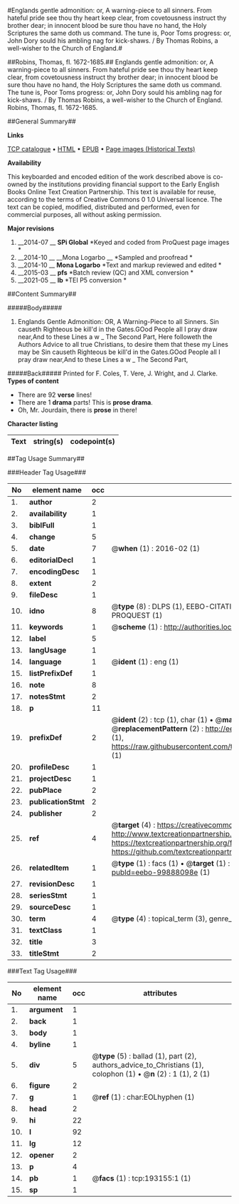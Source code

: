 #Englands gentle admonition: or, A warning-piece to all sinners. From hateful pride see thou thy heart keep clear, from covetousness instruct thy brother dear; in innocent blood be sure thou have no hand, the Holy Scriptures the same doth us command. The tune is, Poor Toms progress: or, John Dory sould his ambling nag for kick-shaws. / By Thomas Robins, a well-wisher to the Church of England.#

##Robins, Thomas, fl. 1672-1685.##
Englands gentle admonition: or, A warning-piece to all sinners. From hateful pride see thou thy heart keep clear, from covetousness instruct thy brother dear; in innocent blood be sure thou have no hand, the Holy Scriptures the same doth us command. The tune is, Poor Toms progress: or, John Dory sould his ambling nag for kick-shaws. / By Thomas Robins, a well-wisher to the Church of England.
Robins, Thomas, fl. 1672-1685.

##General Summary##

**Links**

[TCP catalogue](http://www.ota.ox.ac.uk/tcp/)  • 
[HTML](http://tei.it.ox.ac.uk/tcp/Texts-HTML/free/B29/B29010.html)  • 
[EPUB](http://tei.it.ox.ac.uk/tcp/Texts-EPUB/free/B29/B29010.epub) • 
[Page images (Historical Texts)](https://historicaltexts.jisc.ac.uk/eebo-99888098e)

**Availability**

This keyboarded and encoded edition of the work described above is co-owned by the
    institutions providing financial support to the Early English Books Online Text Creation
    Partnership. This text is available for reuse, according to the terms of  Creative Commons 0 1.0 Universal
    licence. The text can be copied, modified, distributed and performed, even for commercial
    purposes, all without asking permission.

**Major revisions**

1. __2014-07 __ __SPi Global__ *Keyed and coded from ProQuest page images *
1. __2014-10 __ __Mona Logarbo __ *Sampled and proofread *
1. __2014-10 __ __Mona Logarbo__ *Text and markup reviewed and edited *
1. __2015-03 __ __pfs__ *Batch review (QC) and XML conversion *
1. __2021-05 __ __lb__ *TEI P5 conversion *

##Content Summary##

#####Body#####

1. Englands Gentle Admonition: OR, A Warning-Piece to all Sinners.
Sin causeth Righteous be kill'd in the Gates.GOod People all I pray draw near,And to these Lines a w
    _ The Second Part,
Here followeth the Authors Advice to all true Christians, to desire them that these my Lines may be Sin causeth Righteous be kill'd in the Gates.GOod People all I pray draw near,And to these Lines a w
    _ The Second Part,

#####Back#####
Printed for F. Coles, T. Vere, J. Wright, and J. Clarke.
**Types of content**

  * There are 92 **verse** lines!
  * There are 1 **drama** parts! This is **prose drama**.
  * Oh, Mr. Jourdain, there is **prose** in there!

**Character listing**


|Text|string(s)|codepoint(s)|
|---|---|---|

##Tag Usage Summary##

###Header Tag Usage###

|No|element name|occ|attributes|
|---|---|---|---|
|1.|__author__|2||
|2.|__availability__|1||
|3.|__biblFull__|1||
|4.|__change__|5||
|5.|__date__|7| @__when__ (1) : 2016-02 (1)|
|6.|__editorialDecl__|1||
|7.|__encodingDesc__|1||
|8.|__extent__|2||
|9.|__fileDesc__|1||
|10.|__idno__|8| @__type__ (8) : DLPS (1), EEBO-CITATION (1), VID (1), EEBO-PROQUEST (1), STC (3), PROQUEST (1)|
|11.|__keywords__|1| @__scheme__ (1) : http://authorities.loc.gov/ (1)|
|12.|__label__|5||
|13.|__langUsage__|1||
|14.|__language__|1| @__ident__ (1) : eng (1)|
|15.|__listPrefixDef__|1||
|16.|__note__|8||
|17.|__notesStmt__|2||
|18.|__p__|11||
|19.|__prefixDef__|2| @__ident__ (2) : tcp (1), char (1)  •  @__matchPattern__ (2) : ([0-9\-]+):([0-9IVX]+) (1), (.+) (1)  •  @__replacementPattern__ (2) : http://eebo.chadwyck.com/downloadtiff?vid=$1&page=$2 (1), https://raw.githubusercontent.com/textcreationpartnership/Texts/master/tcpchars.xml#$1 (1)|
|20.|__profileDesc__|1||
|21.|__projectDesc__|1||
|22.|__pubPlace__|2||
|23.|__publicationStmt__|2||
|24.|__publisher__|2||
|25.|__ref__|4| @__target__ (4) : https://creativecommons.org/publicdomain/zero/1.0/ (1), http://www.textcreationpartnership.org/docs/. (1), https://textcreationpartnership.org/faq/#faq05 (1), https://github.com/textcreationpartnership (1)|
|26.|__relatedItem__|1| @__type__ (1) : facs (1)  •  @__target__ (1) : https://data.historicaltexts.jisc.ac.uk/view?pubId=eebo-99888098e (1)|
|27.|__revisionDesc__|1||
|28.|__seriesStmt__|1||
|29.|__sourceDesc__|1||
|30.|__term__|4| @__type__ (4) : topical_term (3), genre_form (1)|
|31.|__textClass__|1||
|32.|__title__|3||
|33.|__titleStmt__|2||


###Text Tag Usage###

|No|element name|occ|attributes|
|---|---|---|---|
|1.|__argument__|1||
|2.|__back__|1||
|3.|__body__|1||
|4.|__byline__|1||
|5.|__div__|5| @__type__ (5) : ballad (1), part (2), authors_advice_to_Christians (1), colophon (1)  •  @__n__ (2) : 1 (1), 2 (1)|
|6.|__figure__|2||
|7.|__g__|1| @__ref__ (1) : char:EOLhyphen (1)|
|8.|__head__|2||
|9.|__hi__|22||
|10.|__l__|92||
|11.|__lg__|12||
|12.|__opener__|2||
|13.|__p__|4||
|14.|__pb__|1| @__facs__ (1) : tcp:193155:1 (1)|
|15.|__sp__|1||
